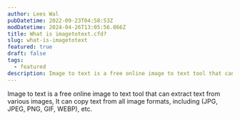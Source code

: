 ```yaml
---
author: Lees Wal
pubDatetime: 2022-09-23T04:58:53Z
modDatetime: 2024-04-26T13:05:56.066Z
title: What is imagetotext.cfd?
slug: what-is-imagetotext
featured: true
draft: false
tags:
  - featured
description: Image to text is a free online image to text tool that can extract text from various images.
---
```


Image to text is a free online image to text tool that can extract text from various images, It can copy text from all image formats, including (JPG, JPEG, PNG, GIF, WEBP), etc.

[//]: # "## Table of contents"
[//]: #
[//]: # "## Configuring SITE"
[//]: #
[//]: # "The important configurations lies in `src/config.ts` file. Within that file, you'll see the `SITE` object where you can specify your website's main configurations."
[//]: #
[//]: # "During deveopment, it's okay to leave `SITE.website` empty. But in production mode, you should specify your deployed url in `SITE.website` option since this will be used for canonical URL, social card URL etc.. which are important for SEO."
[//]: #
[//]: # "```js"
[//]: # "// file: src/config.ts"
[//]: # "export const SITE = {"
[//]: # '  website: "https://astro-paper.pages.dev/",'
[//]: # '  author: "Sat Naing",'
[//]: # '  desc: "A minimal, responsive and SEO-friendly Astro blog theme.",'
[//]: # '  title: "AstroPaper",'
[//]: # '  ogImage: "astropaper-og.jpg",'
[//]: # "  lightAndDarkMode: true,"
[//]: # "  postPerPage: 3,"
[//]: # "  scheduledPostMargin: 15 * 60 * 1000, // 15 minutes"
[//]: # "};"
[//]: # "```"
[//]: #
[//]: # "Here are SITE configuration options"
[//]: #
[//]: # "| Options               | Description                                                                                                                                                                                                                                         |"
[//]: # "| --------------------- | --------------------------------------------------------------------------------------------------------------------------------------------------------------------------------------------------------------------------------------------------- |"
[//]: # "| `website`             | Your deployed website url                                                                                                                                                                                                                           |"
[//]: # "| `author`              | Your name                                                                                                                                                                                                                                           |"
[//]: # "| `desc`                | Your site description. Useful for SEO and social media sharing.                                                                                                                                                                                     |"
[//]: # "| `title`               | Your site name                                                                                                                                                                                                                                      |"
[//]: # "| `ogImage`             | Your default OG image for the site. Useful for social media sharing. OG images can be an external image url or they can be placed under `/public` directory.                                                                                        |"
[//]: # "| `lightAndDarkMode`    | Enable or disable `light & dark mode` for the website. If disabled, primary color scheme will be used. This option is enabled by default.                                                                                                           |"
[//]: # "| `postPerPage`         | You can specify how many posts will be displayed in each posts page. (eg: if you set SITE.postPerPage to 3, each page will only show 3 posts per page)                                                                                              |"
[//]: # "| `scheduledPostMargin` | In Production mode, posts with a future `pubDatetime` will not be visible. However, if a post's `pubDatetime` is within the next 15 minutes, it will be visible. You can set `scheduledPostMargin` if you don't like the default 15 minutes margin. |"
[//]: #
[//]: # "## Configuring locale"
[//]: #
[//]: # "You can configure the default locale used for the build (e.g., date format in the post page), and for the rendering in browsers (e.g., date format in the search page)"
[//]: #
[//]: # "```js"
[//]: # "// file: src/config.ts"
[//]: # "export const LOCALE = {"
[//]: # '  lang: "en", // html lang code. Set this empty and default will be "en"'
[//]: # '  langTag: ["en-EN"], // BCP 47 Language Tags. Set this empty [] to use the environment default'
[//]: # "} as const;"
[//]: # "```"
[//]: #
[//]: # (`LOCALE.lang` will be used as HTML ISO Language code in `<html lang="en">`. If you don't specify this, default fallback will be set to `en`.)
[//]: # "`LOCALE.langTag` is used as [datetime locale](https://developer.mozilla.org/en-US/docs/Web/JavaScript/Reference/Global_Objects/Date/toLocaleDateString#locales). For this, you can specify an array of locales for fallback languages. Leave `LOCALE.langTag` empty `[]` to use the environment default at _build-_ and _run-time_."
[//]: #
[//]: # "## Configuring logo or title"
[//]: #
[//]: # "You can specify site's title or logo image in `src/config.ts` file."
[//]: #
[//]: # "![An arrow pointing at the website logo](https://res.cloudinary.com/noezectz/v1663911318/astro-paper/AstroPaper-logo-config_goff5l.png)"
[//]: #
[//]: # "```js"
[//]: # "// file: src/config.ts"
[//]: # "export const LOGO_IMAGE = {"
[//]: # "  enable: false,"
[//]: # "  svg: true,"
[//]: # "  width: 216,"
[//]: # "  height: 46,"
[//]: # "};"
[//]: # "```"
[//]: #
[//]: # "If you specify `LOGO_IMAGE.enable` => `false`, AstroPaper will automatically convert `SITE.title` to the main site text logo."
[//]: #
[//]: # "If you specify `LOGO_IMAGE.enable` => `true`, AstroPaper will use the logo image as the site's main logo."
[//]: #
[//]: # "You have to specify `logo.png` or `logo.svg` under `/public/assets` directory. Currently, only svg and png image file formats are supported. (**_Important!_** _logo name has to be logo.png or logo.svg)_"
[//]: #
[//]: # "If your logo image is png file format, you have to set `LOGO_IMAGE.svg` => `false`."
[//]: #
[//]: # "It is recommended that you specify width and height of your logo image. You can do that by setting `LOGO_IMAGE.width` _and_ `LOGO_IMAGE.height`"
[//]: #
[//]: # "## Configuring social links"
[//]: #
[//]: # "You can configure your own social links along with its icons."
[//]: #
[//]: # "![An arrow pointing at social link icons](https://res.cloudinary.com/noezectz/v1663914759/astro-paper/astro-paper-socials_tkcjgq.png)"
[//]: #
[//]: # "Currently 20 social icons are supported. (Github, LinkedIn, Facebook etc.)"
[//]: #
[//]: # "You can specify and enable certain social links in hero section and footer. To do this, go to `/src/config.ts` and then you'll find `SOCIALS` array of object."
[//]: #
[//]: # "```js"
[//]: # "// file: src/config.ts"
[//]: # "export const SOCIALS: SocialObjects = ["
[//]: # "  {"
[//]: # '    name: "Github",'
[//]: # '    href: "https://github.com/satnaing/astro-paper",'
[//]: # "    linkTitle: ` ${SITE.title} on Github`,"
[//]: # "    active: true,"
[//]: # "  },"
[//]: # "  {"
[//]: # '    name: "Facebook",'
[//]: # '    href: "https://github.com/satnaing/astro-paper",'
[//]: # "    linkTitle: `${SITE.title} on Facebook`,"
[//]: # "    active: true,"
[//]: # "  },"
[//]: # "  {"
[//]: # '    name: "Instagram",'
[//]: # '    href: "https://github.com/satnaing/astro-paper",'
[//]: # "    linkTitle: `${SITE.title} on Instagram`,"
[//]: # "    active: true,"
[//]: # "  },"
[//]: # "  ..."
[//]: # "]"
[//]: # "```"
[//]: #
[//]: # "You have to set specific social link to `active: true` in order to appear your social links in hero and footer section. Then, you also have to specify your social link in `href` property."
[//]: #
[//]: # "For instance, if I want to make my Github appear, I'll make it like this."
[//]: #
[//]: # "```js"
[//]: # "export const SOCIALS: SocialObjects = ["
[//]: # "  {"
[//]: # '    name: "Github",'
[//]: # '    href: "https://github.com/satnaing", // update account link'
[//]: # "    linkTitle: `${SITE.title} on Github`, // this text will appear on hover and VoiceOver"
[//]: # "    active: true, // makre sure to set active to true"
[//]: # "  }"
[//]: # "  ..."
[//]: # "]"
[//]: # "```"
[//]: #
[//]: # "Another thing to note is that you can specify the `linkTitle` in the object. This text will display when hovering on the social icon link. Besides, this will improve accessibility and SEO. AstroPaper provides default link title values; but you can replace them with your own texts."
[//]: #
[//]: # "For example,"
[//]: #
[//]: # "```js"
[//]: # "linkTitle: `${SITE.title} on Twitter`,"
[//]: # "```"
[//]: #
[//]: # "to"
[//]: #
[//]: # "```js"
[//]: # "linkTitle: `Follow ${SITE.title} on Twitter`;"
[//]: # "```"
[//]: #
[//]: # "## Conclusion"
[//]: #
[//]: # "This is the brief specification of how you can customize this theme. You can customize more if you know some coding. For customizing styles, please read [this article](https://astro-paper.pages.dev/posts/customizing-astropaper-theme-color-schemes/). Thanks for reading.✌🏻"
